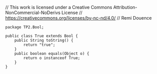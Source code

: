 // This work is licensed under a Creative Commons Attribution-NonCommercial-NoDerivs License
// https://creativecommons.org/licenses/by-nc-nd/4.0/
// Remi Douence
```
package TP2.Bool;

public class True extends Bool {
	public String toString() {
		return "true";
	}
	public boolean equals(Object o) {
		return o instanceof True;
	}
}

```
